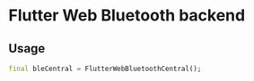 # Flutter Web Bluetooth backend

## Usage
```dart
final bleCentral = FlutterWebBluetoothCentral();
```